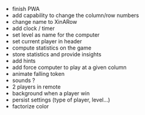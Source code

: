 
- finish PWA
- add capability to change the column/row numbers
- change name to XinARow
- add clock / timer
- set level as name for the computer
- set current player in header
- compute statistics on the game
- store statistics and provide insights
- add hints 
- add force computer to play at a given column
- animate falling token
- sounds ?
- 2 players in remote
- background when a player win
- persist settings (type of player, level...)
- factorize color